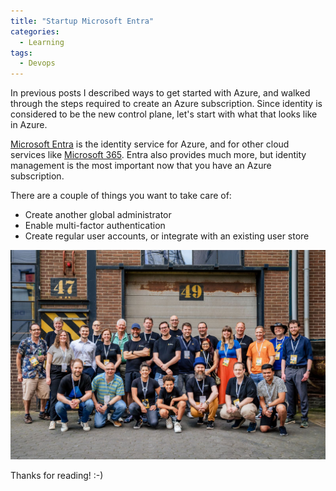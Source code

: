 ```yaml
---
title: "Startup Microsoft Entra"
categories:
  - Learning
tags:
  - Devops
---
```


In previous posts I described ways to get started with Azure, and walked through the steps required to create an Azure subscription. Since identity is considered to be the new control plane, let's start with what that looks like in Azure. 

[Microsoft Entra](https://entra.microsoft.com) is the identity service for Azure, and for other cloud services like [Microsoft 365](https://www.microsoft365.com/). Entra also provides much more, but identity management is the most important now that you have an Azure subscription. 

There are a couple of things you want to take care of:
* Create another global administrator
* Enable multi-factor authentication
* Create regular user accounts, or integrate with an existing user store 

![img](../assets/images/2024-06-28-volunteering-at-three-local-events.jpg)

Thanks for reading! :-)
